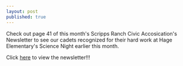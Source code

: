 ```yaml
---
layout: post
published: true
---
```

Check out page 41 of this month's Scripps Ranch Civic Accosication's Newsletter to see our cadets recognized for their hard work at Hage Elementary's Science Night earlier this month.




Click [here](https://www.scrippsranch.org/portfolio-items/march-2023/) to view the newsletter!!!
